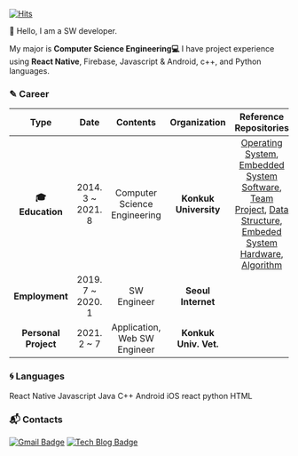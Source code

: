 [![Hits](https://hits.seeyoufarm.com/api/count/incr/badge.svg?url=https%3A%2F%2Fgithub.com%2Fsitnet1102&count_bg=%23368827&title_bg=%23555555&icon=&icon_color=%23E7E7E7&title=hits&edge_flat=false)](https://hits.seeyoufarm.com)

:wave: Hello, I am a SW developer.

 My major is **Computer Science Engineering:computer:** I have project experience using **React Native**, Firebase, Javascript & Android, c++, and Python languages.

### &#9998; Career

| **Type** | **Date** | **Contents** | **Organization** | **Reference Repositories** |
|:--------:|:--------:|:--------:|:--------:|:--------:|
| **:mortar_board: Education** | 2014. 3 ~ 2021. 8 | Computer Science Engineering | **Konkuk University** | [Operating System](https://github.com/sitnet1102/Operating_System), [Embedded System Software](https://github.com/sitnet1102/Embedded_System_Software), [Team Project](https://github.com/sitnet1102/project2_bank_system), [Data Structure](https://github.com/sitnet1102/data_structure), [Embeded System Hardware](https://github.com/sitnet1102/Vivado_coding), [Algorithm](https://github.com/sitnet1102/AlgorithmQuiz) |
| **Employment** | 2019. 7 ~ 2020. 1 | SW Engineer | **Seoul Internet** | |
| **Personal Project** | 2021. 2 ~ 7 | Application, Web SW Engineer | **Konkuk Univ. Vet.** | |

### :cyclone: Languages
<!--![ReactNative]()-->
React Native
Javascript
Java
C++
Android
iOS
react 
python
HTML


<!-- 
![PYTHON](https://img.shields.io/badge/PYTHON-%E2%98%85%E2%98%85%E2%98%85%E2%98%85%E2%98%86-0696D7?style=plastic&logo=Python&logoColor=white) ![ANDROID](https://img.shields.io/badge/JAVA%20&%20ANDROID-%E2%98%85%E2%98%85%E2%98%85%E2%98%86%E2%98%86-3DDC84?style=plastic&logo=android&logoColor=white)  ![Matlab](https://img.shields.io/badge/Matlab-%E2%98%85%E2%98%85%E2%98%86%E2%98%86%E2%98%86-0076A8?style=plastic&logo=mathworks&logoColor=white) ![Kotlin](https://img.shields.io/badge/Kotlin-%E2%98%85%E2%98%85%E2%98%86%E2%98%86%E2%98%86-0095D5?style=plastic&logo=kotlin&logoColor=white)
-->

### :mailbox_with_mail: Contacts
[![Gmail Badge](https://img.shields.io/badge/Gmail-d14836?style=flat-square&logo=Gmail&logoColor=white&link=mailto:sitnet1102@gmail.com)](mailto:sitnet1102@gmail.com) [![Tech Blog Badge](http://img.shields.io/badge/-Tech%20blog-black?style=flat-square&logo=github&link=https://ju-n-o.tistory.com/)](https://ju-n-o.tistory.com/) 

